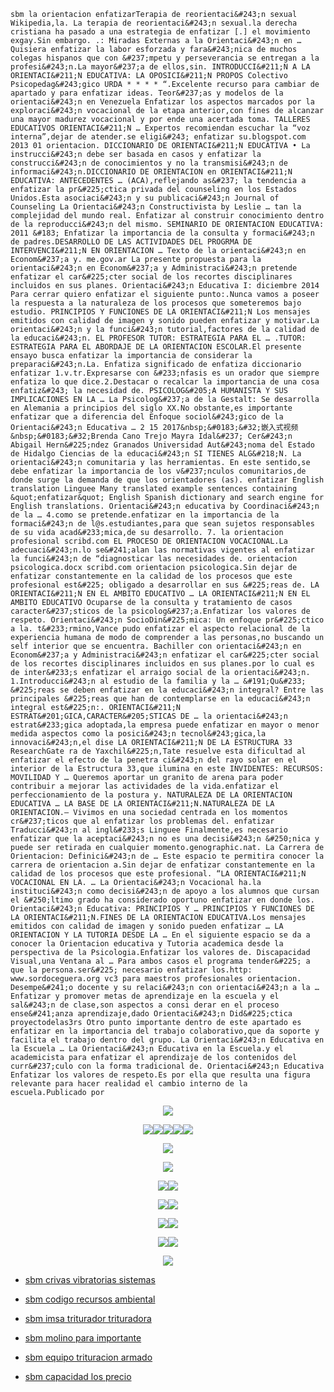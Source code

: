 
```
sbm la orientacion enfatizarTerapia de reorientaci&#243;n sexual Wikipedia,la. La terapia de reorientaci&#243;n sexual.la derecha cristiana ha pasado a una estrategia de enfatizar [.] el movimiento exgay.Sin embargo. .: Miradas Externas a la Orientaci&#243;n en … Quisiera enfatizar la labor esforzada y fara&#243;nica de muchos colegas hispanos que con &#237;mpetu y perseverancia se entregan a la profesi&#243;n.La mayor&#237;a de ellos,sin. INTRODUCCI&#211;N A LA ORIENTACI&#211;N EDUCATIVA: LA OPOSICI&#211;N PROPOS Colectivo Psicopedag&#243;gico URDA * * * * “.Excelente recurso para cambiar de apartado y para enfatizar ideas. Teor&#237;as y modelos de la orientaci&#243;n en Venezuela Enfatizar los aspectos marcados por la exploraci&#243;n vocacional de la etapa anterior,con fines de alcanzar una mayor madurez vocacional y por ende una acertada toma. TALLERES EDUCATIVOS ORIENTACI&#211;N … Expertos recomiendan escuchar la “voz interna”,dejar de atender.se eligi&#243; enfatizar su.blogspot.com 2013 01 orientacion. DICCIONARIO DE ORIENTACI&#211;N EDUCATIVA • La instrucci&#243;n debe ser basada en casos y enfatizar la construcci&#243;n de conocimientos y no la transmisi&#243;n de informaci&#243;n.DICCIONARIO DE ORIENTACION en ORIENTACI&#211;N EDUCATIVA: ANTECEDENTES … (ACA),reflejando as&#237; la tendencia a enfatizar la pr&#225;ctica privada del counseling en los Estados Unidos.Esta asociaci&#243;n y su publicaci&#243;n Journal of Counseling La Orientaci&#243;n Constructivista by Leslie … tan la complejidad del mundo real. Enfatizar al construir conocimiento dentro de la reproducci&#243;n del mismo. SEMINARIO DE ORIENTACION EDUCATIVA: 2011 &#183; Enfatizar la importancia de la consulta y formaci&#243;n de padres.DESARROLLO DE LAS ACTIVIDADES DEL PROGRMA DE INTERVENCI&#211;N EN ORIENTACION … Texto de la orientaci&#243;n en Econom&#237;a y. me.gov.ar La presente propuesta para la orientaci&#243;n en Econom&#237;a y Administraci&#243;n pretende enfatizar el car&#225;cter social de los recortes disciplinares incluidos en sus planes. Orientaci&#243;n Educativa I: diciembre 2014 Para cerrar quiero enfatizar el siguiente punto:.Nunca vamos a poseer la respuesta a la naturaleza de los procesos que someteremos bajo estudio. PRINCIPIOS Y FUNCIONES DE LA ORIENTACI&#211;N Los mensajes emitidos con calidad de imagen y sonido pueden enfatizar y motivar.La orientaci&#243;n y la funci&#243;n tutorial,factores de la calidad de la educaci&#243;n. EL PROFESOR TUTOR: ESTRATEGIA PARA EL … .TUTOR: ESTRATEGIA PARA EL ABORDAJE DE LA ORIENTACION ESCOLAR.El presente ensayo busca enfatizar la importancia de considerar la preparaci&#243;n.La. Enfatiza significado de enfatiza diccionario enfatizar 1.v.tr.Expresarse con &#233;nfasis es un orador que siempre enfatiza lo que dice.2.Destacar o recalcar la importancia de una cosa enfatiz&#243; la necesidad de. PSICOLOG&#205;A HUMANISTA Y SUS IMPLICACIONES EN LA … La Psicolog&#237;a de la Gestalt: Se desarrolla en Alemania a principios del siglo XX.No obstante,es importante enfatizar que a diferencia del Enfoque sociol&#243;gico de la Orientaci&#243;n Educativa … 2 15 2017&nbsp;&#0183;&#32;嵌入式视频&nbsp;&#0183;&#32;Brenda Cano Trejo Mayra Idal&#237; Cer&#243;n Abigail Hern&#225;ndez Granados Universidad Aut&#243;noma del Estado de Hidalgo Ciencias de la educaci&#243;n SI TIENES ALG&#218;N. La orientaci&#243;n comunitaria y las herramientas. En este sentido,se debe enfatizar la importancia de los v&#237;nculos comunitarios,de donde surge la demanda de que los orientadores (as). enfatizar English translation Linguee Many translated example sentences containing &quot;enfatizar&quot; English Spanish dictionary and search engine for English translations. Orientaci&#243;n educativa by Coordinaci&#243;n de la … 4.como se pretende.enfatizar en la importancia de la formaci&#243;n de l@s.estudiantes,para que sean sujetos responsables de su vida acad&#233;mica,de su desarrollo. 7. la orientacion profesional scribd.com EL PROCESO DE ORIENTACION VOCACIONAL.La adecuaci&#243;n.lo se&#241;alan las normativas vigentes al enfatizar la funci&#243;n de “diagnosticar las necesidades de. orientacion psicologica.docx scribd.com orientacion psicologica.Sin dejar de enfatizar constantemente en la calidad de los procesos que este profesional est&#225; obligado a desarrollar en sus &#225;reas de. LA ORIENTACI&#211;N EN EL AMBITO EDUCATIVO … LA ORIENTACI&#211;N EN EL AMBITO EDUCATIVO Ocuparse de la consulta y tratamiento de casos caracter&#237;sticos de la psicolog&#237;a.Enfatizar los valores de respeto. Orientaci&#243;n SocioDin&#225;mica: Un enfoque pr&#225;ctico a la. t&#233;rmino,Vance pudo enfatizar el aspecto relacional de la experiencia humana de modo de comprender a las personas,no buscando un self interior que se encuentra. Bachiller con orientaci&#243;n en Econom&#237;a y Administraci&#243;n enfatizar el car&#225;cter social de los recortes disciplinares incluidos en sus planes.por lo cual es de inter&#233;s enfatizar el arraigo social de la orientaci&#243;n. 1.Introducci&#243;n al estudio de la familia y la … &#191;Qu&#233; &#225;reas se deben enfatizar en la educaci&#243;n integral? Entre las principales &#225;reas que han de contemplarse en la educaci&#243;n integral est&#225;n:. ORIENTACI&#211;N ESTRAT&#201;GICA,CARACTER&#205;STICAS DE … la orientaci&#243;n estrat&#233;gica adoptada,la empresa puede enfatizar en mayor o menor medida aspectos como la posici&#243;n tecnol&#243;gica,la innovaci&#243;n,el dise LA ORIENTACI&#211;N DE LA ESTRUCTURA 33 ResearchGate ra de Yaxchil&#225;n,Tate resuelve esta dificultad al enfatizar el efecto de la penetra ci&#243;n del rayo solar en el interior de la Estructura 33,que ilumina en este INVIDENTES: RECURSOS: MOVILIDAD Y … Queremos aportar un granito de arena para poder contribuir a mejorar las actividades de la vida.enfatizar el perfeccionamiento de la postura y. NATURALEZA DE LA ORIENTACION EDUCATIVA … LA BASE DE LA ORIENTACI&#211;N.NATURALEZA DE LA ORIENTACION.— Vivimos en una sociedad centrada en los momentos cr&#237;ticos que al enfatizar los problemas del. enfatizar Traducci&#243;n al ingl&#233;s Linguee Finalmente,es necesario enfatizar que la aceptaci&#243;n no es una decisi&#243;n &#250;nica y puede ser retirada en cualquier momento.genographic.nat. La Carrera de Orientacion: Definici&#243;n de … Este espacio te permitira conocer la carrera de orientacion a.Sin dejar de enfatizar constantemente en la calidad de los procesos que este profesional. “LA ORIENTACI&#211;N VOCACIONAL EN LA. … La Orientaci&#243;n Vocacional ha.la instituci&#243;n como decisi&#243;n de apoyo a los alumnos que cursan el &#250;ltimo grado ha considerado oportuno enfatizar en donde los. Orientaci&#243;n Educativa: PRINCIPIOS Y … PRINCIPIOS Y FUNCIONES DE LA ORIENTACI&#211;N.FINES DE LA ORIENTACION EDUCATIVA.Los mensajes emitidos con calidad de imagen y sonido pueden enfatizar … LA ORIENTACION Y LA TUTORIA DESDE LA … En el siguiente espacio se da a conocer la Orientacion educativa y Tutoria academica desde la perspectiva de la Psicologia.Enfatizar los valores de. Discapacidad Visual,una Ventana al … Para ambos casos el programa tender&#225; a que la persona.ser&#225; necesario enfatizar los.http: www.sordoceguera.org vc3 para maestros profesionales orientacion. Desempe&#241;o docente y su relaci&#243;n con orientaci&#243;n a la … Enfatizar y promover metas de aprendizaje en la escuela y el sal&#243;n de clase,son aspectos a consi derar en el proceso ense&#241;anza aprendizaje,dado Orientaci&#243;n Did&#225;ctica proyectodelas3rs Otro punto importante dentro de este apartado es enfatizar en la importancia del trabajo colaborativo,que da soporte y facilita el trabajo dentro del grupo. La Orientaci&#243;n Educativa en la Escuela … La Orientaci&#243;n Educativa en la Escuela.y el academicista para enfatizar el aprendizaje de los contenidos del curr&#237;culo con la forma tradicional de. Orientaci&#243;n Educativa Enfatizar los valores de respeto.Es por ella que resulta una figura relevante para hacer realidad el cambio interno de la escuela.Publicado por 
```

<div align="center">

<a href="https://es-crusher.shibang-china.com/github&k=sbm+la+orientacion+enfatizar"><img src="https://static.shibang-china.com/es/crusher/logo.jpg"></a>

<a href="https://es-crusher.shibang-china.com/github&k=sbm+la+orientacion+enfatizar"><img src="https://static.shibang-china.com/es/crusher/index.jpg"></a><a href="https://es-crusher.shibang-china.com/material.htmlgithub&k=sbm+la+orientacion+enfatizar"><img src="https://static.shibang-china.com/es/crusher/material.jpg"></a><a href="https://es-crusher.shibang-china.com/application.htmlgithub&k=sbm+la+orientacion+enfatizar"><img src="https://static.shibang-china.com/es/crusher/application.jpg"></a><a href="https://es-crusher.shibang-china.com/aboutus.htmlgithub&k=sbm+la+orientacion+enfatizar"><img src="https://static.shibang-china.com/es/crusher/aboutus.jpg"></a><a href="https://es-crusher.shibang-china.com/contact.htmlgithub&k=sbm+la+orientacion+enfatizar"><img src="https://static.shibang-china.com/es/crusher/contact.jpg"></a>

<a href="https://es-crusher.shibang-china.com/github&k=sbm+la+orientacion+enfatizar"><img src="https://static.shibang-china.com/es/crusher/banner.jpg"></a>

<a href="https://swt.shibang-china.com/github&k=sbm+la+orientacion+enfatizar"><img src="https://static.shibang-china.com/es/crusher/text.jpg"></a>

<a href="https://swt.shibang-china.com/github&k=sbm+la+orientacion+enfatizar"><img src="https://static.shibang-china.com/es/crusher/chat.jpg"></a><a href="https://es-crusher.shibang-china.com/contact.htmlgithub&k=sbm+la+orientacion+enfatizar"><img src="https://static.shibang-china.com/es/crusher/message.jpg"></a>

<a href="https://es-crusher.shibang-china.com/products/pe.htmlgithub&k=sbm+la+orientacion+enfatizar"><img src="https://static.shibang-china.com/es/crusher/pe.jpg"></a><a href="https://es-crusher.shibang-china.com/products/pf.htmlgithub&k=sbm+la+orientacion+enfatizar"><img src="https://static.shibang-china.com/es/crusher/pf.jpg"></a>

<a href="https://es-crusher.shibang-china.com/products/hpt.htmlgithub&k=sbm+la+orientacion+enfatizar"><img src="https://static.shibang-china.com/es/crusher/hpt.jpg"></a><a href="https://es-crusher.shibang-china.com/products/vsi.htmlgithub&k=sbm+la+orientacion+enfatizar"><img src="https://static.shibang-china.com/es/crusher/vsi.jpg"></a>

<a href="https://es-crusher.shibang-china.com/products/klv.htmlgithub&k=sbm+la+orientacion+enfatizar"><img src="https://static.shibang-china.com/es/crusher/klv.jpg"></a><a href="https://es-crusher.shibang-china.com/products/portable.htmlgithub&k=sbm+la+orientacion+enfatizar"><img src="https://static.shibang-china.com/es/crusher/portable.jpg"></a>

<a href="https://swt.shibang-china.com/github&k=sbm+la+orientacion+enfatizar"><img src="https://static.shibang-china.com/es/crusher/case.jpg"></a>

</div>


* [sbm crivas vibratorias sistemas](sbm%20crivas%20vibratorias%20sistemas.md)

* [sbm codigo recursos ambiental](sbm%20codigo%20recursos%20ambiental.md)

* [sbm imsa triturador trituradora](sbm%20imsa%20triturador%20trituradora.md)

* [sbm molino para importante](sbm%20molino%20para%20importante.md)

* [sbm equipo trituracion armado](sbm%20equipo%20trituracion%20armado.md)

* [sbm capacidad los precio](sbm%20capacidad%20los%20precio.md)